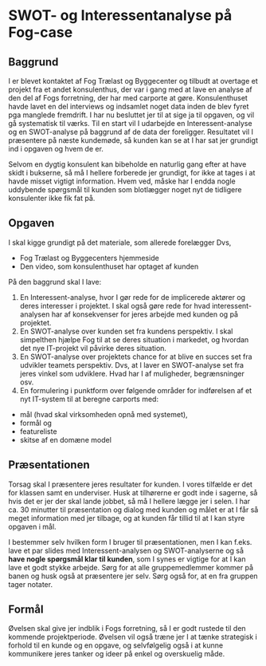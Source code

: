 # SWOT- og Interessentanalyse på Fog-case

## Baggrund
I er blevet kontaktet af Fog Trælast og Byggecenter og tilbudt at overtage et projekt fra et andet konsulenthus, der var i gang med at lave en analyse af den del af Fogs forretning, der har med carporte at gøre.
  Konsulenthuset havde lavet en del interviews og indsamlet noget data inden de blev fyret pga manglede fremdrift. I har nu besluttet jer til at sige ja til opgaven, og vil gå systematisk til værks. Til en start vil I udarbejde en Interessent-analyse og en SWOT-analyse på baggrund af de data der foreligger. Resultatet vil I præsentere på næste kundemøde, så kunden kan se at I har sat jer grundigt ind i opgaven og hvem de er.

Selvom en dygtig konsulent kan bibeholde en naturlig gang efter at have skidt i bukserne, så må I hellere forberede jer grundigt, for ikke at tages i at havde misset vigtigt information. Hvem ved, måske har I endda nogle uddybende spørgsmål til kunden som blotlægger noget nyt de tidligere konsulenter ikke fik fat på.

## Opgaven
I skal kigge grundigt på det materiale, som allerede forelægger Dvs,

* Fog Trælast og Byggecenters hjemmeside
* Den video, som konsulenthuset har optaget af kunden

På den baggrund skal I lave:

1. En Interessent-analyse, hvor I gør rede for de implicerede aktører og deres interesser i projektet. I skal også gøre rede for hvad interessent-analysen har af konsekvenser for jeres arbejde med kunden og på projektet.
2. En SWOT-analyse over kunden set fra kundens perspektiv. I skal simpelthen hjælpe Fog til at se deres situation i markedet, og hvordan det nye IT-projekt vil påvirke deres situation. 
3. En SWOT-analyse over projektets chance for at blive en succes set fra udvikler teamets perspektiv. Dvs, at I laver en SWOT-analyse set fra jeres vinkel som udviklere. Hvad har I af muligheder, begrænsninger osv.
4. En formulering i punktform over følgende områder for indførelsen af et nyt IT-system til at beregne carports med: 
  - mål (hvad skal virksomheden opnå med systemet), 
  - formål og 
  - featureliste
  - skitse af en domæne model
  

## Præsentationen
  
Torsag skal I præsentere jeres resultater for kunden. I vores tilfælde er det for klassen samt en underviser.
Husk at tilhørerne er godt inde i sagerne, så hvis det er jer der skal lande jobbet, så  må I hellere lægge jer i selen. I har ca. 30 minutter til præsentation og dialog med kunden og målet er at I får så meget information med jer tilbage, og at kunden får tillid til at I kan styre opgaven i mål. 

I bestemmer selv hvilken form I bruger til præsentationen, men I kan f.eks. lave et par slides med Interessent-analysen og SWOT-analyserne og så **have nogle spørgsmål klar til kunden**, som I synes er vigtige for at I kan lave et godt stykke arbejde. Sørg for at alle gruppemedlemmer kommer på banen og husk også at præsentere jer selv. Sørg også for, at en fra gruppen tager notater.

## Formål

Øvelsen skal give jer indblik i Fogs forretning, så I er godt rustede til den kommende projektperiode. Øvelsen vil også træne jer I at tænke strategisk i forhold til en kunde og en opgave, og selvfølgelig også i at kunne kommunikere jeres tanker og ideer på enkel og overskuelig måde.

